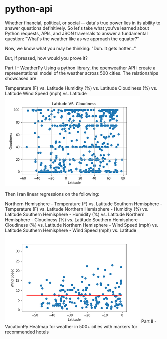 # python-api

Whether financial, political, or social -- data's true power lies in its ability to answer questions definitively. So let's take what you've learned about Python requests, APIs, and JSON traversals to answer a fundamental question: "What's the weather like as we approach the equator?"

Now, we know what you may be thinking: "Duh. It gets hotter..."

But, if pressed, how would you prove it?

Part I - WeatherPy
Using a python library, the openweather API i create a representational model of the weather across 500 cities.
The relationships showcased are:

Temperature (F) vs. Latitude
Humidity (%) vs. Latitude
Cloudiness (%) vs. Latitude
Wind Speed (mph) vs. Latitude
![weather](https://github.com/Lizbetheli/python-api-challenge/blob/master/Images/Latitudeandcloudiness.png?raw=true)


Then i ran linear regressions on the following:

Northern Hemisphere - Temperature (F) vs. Latitude
Southern Hemisphere - Temperature (F) vs. Latitude
Northern Hemisphere - Humidity (%) vs. Latitude
Southern Hemisphere - Humidity (%) vs. Latitude
Northern Hemisphere - Cloudiness (%) vs. Latitude
Southern Hemisphere - Cloudiness (%) vs. Latitude
Northern Hemisphere - Wind Speed (mph) vs. Latitude
Southern Hemisphere - Wind Speed (mph) vs. Latitude
![weather](https://github.com/Lizbetheli/python-api-challenge/blob/master/Images/Southtwindandlat.png?raw=true)
Part II - VacationPy
Heatmap for weather in 500+ cities
with markers for recommended hotels
